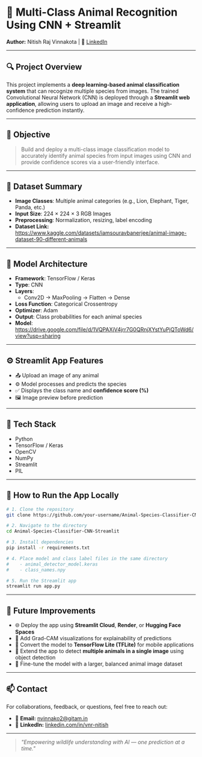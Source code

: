 # 🐾 Multi-Class Animal Recognition Using CNN + Streamlit  
**Author:** Nitish Raj Vinnakota | 🔗 [LinkedIn](https://linkedin.com/in/vnr-nitish)  

---

## 🔍 Project Overview

This project implements a **deep learning-based animal classification system** that can recognize multiple species from images. The trained Convolutional Neural Network (CNN) is deployed through a **Streamlit web application**, allowing users to upload an image and receive a high-confidence prediction instantly.

---

## 🎯 Objective

> Build and deploy a multi-class image classification model to accurately identify animal species from input images using CNN and provide confidence scores via a user-friendly interface.

---

## 📁 Dataset Summary

- **Image Classes**: Multiple animal categories (e.g., Lion, Elephant, Tiger, Panda, etc.)  
- **Input Size**: 224 × 224 × 3 RGB Images  
- **Preprocessing**: Normalization, resizing, label encoding
- **Dataset Link:** https://www.kaggle.com/datasets/iamsouravbanerjee/animal-image-dataset-90-different-animals

---

## 🧠 Model Architecture

- **Framework**: TensorFlow / Keras  
- **Type**: CNN  
- **Layers**:
  - Conv2D → MaxPooling → Flatten → Dense  
- **Loss Function**: Categorical Crossentropy  
- **Optimizer**: Adam  
- **Output**: Class probabilities for each animal species
- **Model**: https://drive.google.com/file/d/1VQPAXjV4jrr7G0QRnjXYstYuPjQToWd6/view?usp=sharing

---

## ⚙️ Streamlit App Features

- 📤 Upload an image of any animal  
- ⚙️ Model processes and predicts the species  
- ✅ Displays the class name and **confidence score (%)**  
- 🖼️ Image preview before prediction

---

## 🧰 Tech Stack

- Python  
- TensorFlow / Keras  
- OpenCV  
- NumPy  
- Streamlit  
- PIL

---

## 🚀 How to Run the App Locally

```bash
# 1. Clone the repository
git clone https://github.com/your-username/Animal-Species-Classifier-CNN-Streamlit

# 2. Navigate to the directory
cd Animal-Species-Classifier-CNN-Streamlit

# 3. Install dependencies
pip install -r requirements.txt

# 4. Place model and class label files in the same directory
#    - animal_detector_model.keras
#    - class_names.npy

# 5. Run the Streamlit app
streamlit run app.py
```
---

## 🚀 Future Improvements

- 🌐 Deploy the app using **Streamlit Cloud**, **Render**, or **Hugging Face Spaces**
- 🧠 Add Grad-CAM visualizations for explainability of predictions
- 📱 Convert the model to **TensorFlow Lite (TFLite)** for mobile applications
- 🐍 Extend the app to detect **multiple animals in a single image** using object detection
- 🎯 Fine-tune the model with a larger, balanced animal image dataset

---

## 📫 Contact

For collaborations, feedback, or questions, feel free to reach out:

- 📧 **Email:** nvinnako2@gitam.in  
- 🔗 **LinkedIn:** [linkedin.com/in/vnr-nitish](https://linkedin.com/in/vnr-nitish)

---

> *"Empowering wildlife understanding with AI — one prediction at a time."*
